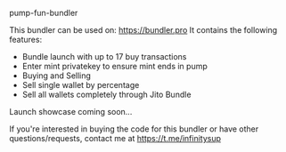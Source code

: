 pump-fun-bundler

This bundler can be used on: https://bundler.pro It contains the following features:

- Bundle launch with up to 17 buy transactions
- Enter mint privatekey to ensure mint ends in pump
- Buying and Selling
- Sell single wallet by percentage
- Sell all wallets completely through Jito Bundle

Launch showcase
coming soon...

If you're interested in buying the code for this bundler or have other questions/requests, contact me at https://t.me/infinitysup
